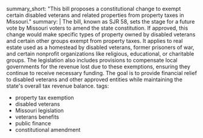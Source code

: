 summary_short: "This bill proposes a constitutional change to exempt certain disabled veterans and related properties from property taxes in Missouri."
summary: |
  The bill, known as SJR 58, sets the stage for a future vote by Missouri voters to amend the state constitution. If approved, this change would make specific types of property owned by disabled veterans and certain other groups exempt from property taxes. It applies to real estate used as a homestead by disabled veterans, former prisoners of war, and certain nonprofit organizations like religious, educational, or charitable groups. The legislation also includes provisions to compensate local governments for the revenue lost due to these exemptions, ensuring they continue to receive necessary funding. The goal is to provide financial relief to disabled veterans and other approved entities while maintaining the state's overall tax revenue balance.
tags:
  - property tax exemption
  - disabled veterans
  - Missouri legislation
  - veterans benefits
  - public finance
  - constitutional amendment

